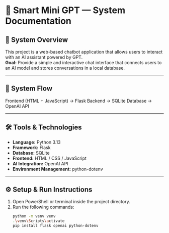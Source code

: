 # 🧠 Smart Mini GPT — System Documentation

## 📌 System Overview
This project is a web-based chatbot application that allows users to interact with an AI assistant powered by GPT.  
**Goal:** Provide a simple and interactive chat interface that connects users to an AI model and stores conversations in a local database.

---

## 🧭 System Flow
Frontend (HTML + JavaScript) → Flask Backend → SQLite Database → OpenAI API

---

## 🛠️ Tools & Technologies
- **Language:** Python 3.13  
- **Framework:** Flask  
- **Database:** SQLite  
- **Frontend:** HTML / CSS / JavaScript  
- **AI Integration:** OpenAI API  
- **Environment Management:** python-dotenv  

---

## ⚙️ Setup & Run Instructions
1. Open PowerShell or terminal inside the project directory.  
2. Run the following commands:
   ```bash
   python -m venv venv
   .\venv\Scripts\activate
   pip install flask openai python-dotenv


